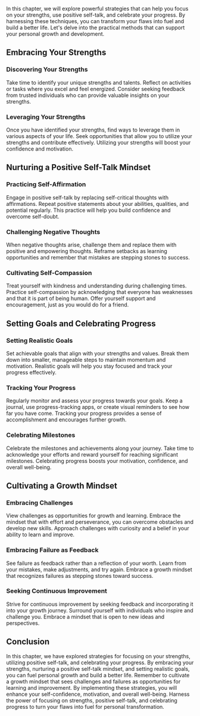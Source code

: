 
In this chapter, we will explore powerful strategies that can help you focus on your strengths, use positive self-talk, and celebrate your progress. By harnessing these techniques, you can transform your flaws into fuel and build a better life. Let's delve into the practical methods that can support your personal growth and development.

Embracing Your Strengths
------------------------

### Discovering Your Strengths

Take time to identify your unique strengths and talents. Reflect on activities or tasks where you excel and feel energized. Consider seeking feedback from trusted individuals who can provide valuable insights on your strengths.

### Leveraging Your Strengths

Once you have identified your strengths, find ways to leverage them in various aspects of your life. Seek opportunities that allow you to utilize your strengths and contribute effectively. Utilizing your strengths will boost your confidence and motivation.

Nurturing a Positive Self-Talk Mindset
--------------------------------------

### Practicing Self-Affirmation

Engage in positive self-talk by replacing self-critical thoughts with affirmations. Repeat positive statements about your abilities, qualities, and potential regularly. This practice will help you build confidence and overcome self-doubt.

### Challenging Negative Thoughts

When negative thoughts arise, challenge them and replace them with positive and empowering thoughts. Reframe setbacks as learning opportunities and remember that mistakes are stepping stones to success.

### Cultivating Self-Compassion

Treat yourself with kindness and understanding during challenging times. Practice self-compassion by acknowledging that everyone has weaknesses and that it is part of being human. Offer yourself support and encouragement, just as you would do for a friend.

Setting Goals and Celebrating Progress
--------------------------------------

### Setting Realistic Goals

Set achievable goals that align with your strengths and values. Break them down into smaller, manageable steps to maintain momentum and motivation. Realistic goals will help you stay focused and track your progress effectively.

### Tracking Your Progress

Regularly monitor and assess your progress towards your goals. Keep a journal, use progress-tracking apps, or create visual reminders to see how far you have come. Tracking your progress provides a sense of accomplishment and encourages further growth.

### Celebrating Milestones

Celebrate the milestones and achievements along your journey. Take time to acknowledge your efforts and reward yourself for reaching significant milestones. Celebrating progress boosts your motivation, confidence, and overall well-being.

Cultivating a Growth Mindset
----------------------------

### Embracing Challenges

View challenges as opportunities for growth and learning. Embrace the mindset that with effort and perseverance, you can overcome obstacles and develop new skills. Approach challenges with curiosity and a belief in your ability to learn and improve.

### Embracing Failure as Feedback

See failure as feedback rather than a reflection of your worth. Learn from your mistakes, make adjustments, and try again. Embrace a growth mindset that recognizes failures as stepping stones toward success.

### Seeking Continuous Improvement

Strive for continuous improvement by seeking feedback and incorporating it into your growth journey. Surround yourself with individuals who inspire and challenge you. Embrace a mindset that is open to new ideas and perspectives.

Conclusion
----------

In this chapter, we have explored strategies for focusing on your strengths, utilizing positive self-talk, and celebrating your progress. By embracing your strengths, nurturing a positive self-talk mindset, and setting realistic goals, you can fuel personal growth and build a better life. Remember to cultivate a growth mindset that sees challenges and failures as opportunities for learning and improvement. By implementing these strategies, you will enhance your self-confidence, motivation, and overall well-being. Harness the power of focusing on strengths, positive self-talk, and celebrating progress to turn your flaws into fuel for personal transformation.
